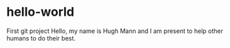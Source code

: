 # hello-world
First git project
Hello, my name is Hugh Mann and I am present to help other humans to do their best.
